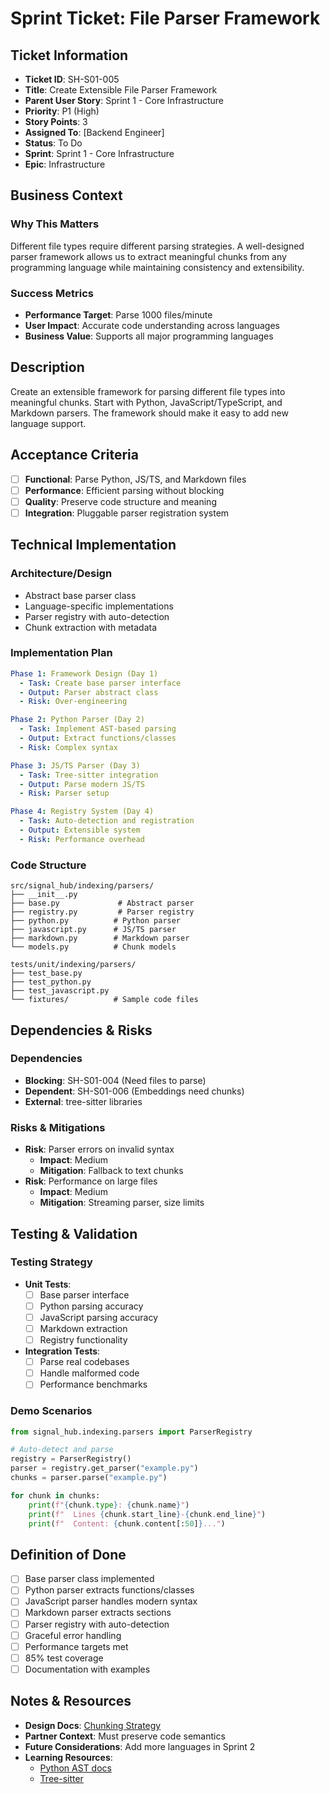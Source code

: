# Sprint Ticket: File Parser Framework

## Ticket Information
- **Ticket ID**: SH-S01-005
- **Title**: Create Extensible File Parser Framework
- **Parent User Story**: Sprint 1 - Core Infrastructure
- **Priority**: P1 (High)
- **Story Points**: 3
- **Assigned To**: [Backend Engineer]
- **Status**: To Do
- **Sprint**: Sprint 1 - Core Infrastructure
- **Epic**: Infrastructure

## Business Context
### Why This Matters
Different file types require different parsing strategies. A well-designed parser framework allows us to extract meaningful chunks from any programming language while maintaining consistency and extensibility.

### Success Metrics
- **Performance Target**: Parse 1000 files/minute
- **User Impact**: Accurate code understanding across languages
- **Business Value**: Supports all major programming languages

## Description
Create an extensible framework for parsing different file types into meaningful chunks. Start with Python, JavaScript/TypeScript, and Markdown parsers. The framework should make it easy to add new language support.

## Acceptance Criteria
- [ ] **Functional**: Parse Python, JS/TS, and Markdown files
- [ ] **Performance**: Efficient parsing without blocking
- [ ] **Quality**: Preserve code structure and meaning
- [ ] **Integration**: Pluggable parser registration system

## Technical Implementation

### Architecture/Design
- Abstract base parser class
- Language-specific implementations
- Parser registry with auto-detection
- Chunk extraction with metadata

### Implementation Plan
```yaml
Phase 1: Framework Design (Day 1)
  - Task: Create base parser interface
  - Output: Parser abstract class
  - Risk: Over-engineering

Phase 2: Python Parser (Day 2)
  - Task: Implement AST-based parsing
  - Output: Extract functions/classes
  - Risk: Complex syntax

Phase 3: JS/TS Parser (Day 3)
  - Task: Tree-sitter integration
  - Output: Parse modern JS/TS
  - Risk: Parser setup

Phase 4: Registry System (Day 4)
  - Task: Auto-detection and registration
  - Output: Extensible system
  - Risk: Performance overhead
```

### Code Structure
```
src/signal_hub/indexing/parsers/
├── __init__.py
├── base.py             # Abstract parser
├── registry.py         # Parser registry
├── python.py          # Python parser
├── javascript.py      # JS/TS parser
├── markdown.py        # Markdown parser
└── models.py          # Chunk models

tests/unit/indexing/parsers/
├── test_base.py
├── test_python.py
├── test_javascript.py
└── fixtures/          # Sample code files
```

## Dependencies & Risks
### Dependencies
- **Blocking**: SH-S01-004 (Need files to parse)
- **Dependent**: SH-S01-006 (Embeddings need chunks)
- **External**: tree-sitter libraries

### Risks & Mitigations
- **Risk**: Parser errors on invalid syntax
  - **Impact**: Medium
  - **Mitigation**: Fallback to text chunks
- **Risk**: Performance on large files
  - **Impact**: Medium
  - **Mitigation**: Streaming parser, size limits

## Testing & Validation

### Testing Strategy
- **Unit Tests**: 
  - [ ] Base parser interface
  - [ ] Python parsing accuracy
  - [ ] JavaScript parsing accuracy
  - [ ] Markdown extraction
  - [ ] Registry functionality
- **Integration Tests**:
  - [ ] Parse real codebases
  - [ ] Handle malformed code
  - [ ] Performance benchmarks

### Demo Scenarios
```python
from signal_hub.indexing.parsers import ParserRegistry

# Auto-detect and parse
registry = ParserRegistry()
parser = registry.get_parser("example.py")
chunks = parser.parse("example.py")

for chunk in chunks:
    print(f"{chunk.type}: {chunk.name}")
    print(f"  Lines {chunk.start_line}-{chunk.end_line}")
    print(f"  Content: {chunk.content[:50]}...")
```

## Definition of Done
- [ ] Base parser class implemented
- [ ] Python parser extracts functions/classes
- [ ] JavaScript parser handles modern syntax
- [ ] Markdown parser extracts sections
- [ ] Parser registry with auto-detection
- [ ] Graceful error handling
- [ ] Performance targets met
- [ ] 85% test coverage
- [ ] Documentation with examples

## Notes & Resources
- **Design Docs**: [Chunking Strategy](../../architecture/chunking-strategy.md)
- **Partner Context**: Must preserve code semantics
- **Future Considerations**: Add more languages in Sprint 2
- **Learning Resources**: 
  - [Python AST docs](https://docs.python.org/3/library/ast.html)
  - [Tree-sitter](https://tree-sitter.github.io/)